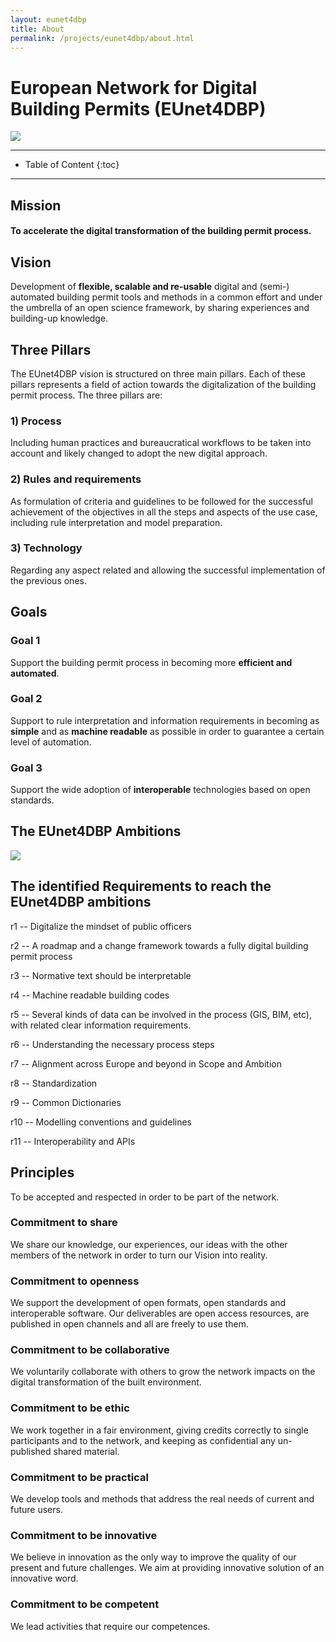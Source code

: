 ```yaml
---
layout: eunet4dbp
title: About
permalink: /projects/eunet4dbp/about.html
---
```




<h1>European Network for Digital Building Permits (EUnet4DBP)</h1>

<div class="row">
  <div class="col-sm-12 col-xs-12"><img class="img-responsive" src="{{ "/projects/eunet4dbp/img/VAR.png" }}" style="max-height: 500px"></div>
</div>

 
- - -


* Table of Content
{:toc}

- - -

## Mission

#### To accelerate the digital transformation of the building permit process.

## Vision

Development of **flexible, scalable and re-usable** digital and (semi-) automated building permit tools and methods in a common effort and under the umbrella of an open science framework, by sharing experiences and building-up knowledge.  



## Three Pillars

The EUnet4DBP vision is structured on three main pillars. Each of these pillars represents a field of action towards the digitalization of the building permit process. The three pillars are:

### 1) Process

Including human practices and bureaucratical workflows to be taken into account and likely changed to adopt the new digital approach. 

### 2) Rules and requirements

As formulation of criteria and guidelines to be followed for the successful achievement of the objectives in all the steps and aspects of the use case, including rule interpretation and model preparation.

### 3) Technology

Regarding any aspect related and allowing the successful implementation of the previous ones.


## Goals

### Goal 1

Support the building permit process in becoming more **efficient and automated**.

### Goal 2

Support to rule interpretation and information requirements in becoming as **simple** and as **machine readable** as possible in order to guarantee a certain level of automation.

### Goal 3

Support the wide adoption of **interoperable** technologies based on open standards.

## The EUnet4DBP Ambitions

<div class="row">
  <div class="col-sm-12 col-xs-12"><img class="img-responsive" src="{{ "/projects/eunet4dbp/img/AeR.png" }}" style="max-height: 500px"></div>
</div>



## The identified Requirements to reach the EUnet4DBP ambitions

r1	--	Digitalize the mindset of public officers	

r2	--	A roadmap and a change framework towards a fully digital building permit process	

r3	--	Normative text should be interpretable	

r4	--	Machine readable building codes	

r5	--	Several kinds of data can be involved in the process (GIS, BIM, etc), with related clear information requirements.

r6	--	Understanding the necessary process steps	

r7	--	Alignment across Europe and beyond in Scope and Ambition

r8	--	Standardization	

r9	--	Common Dictionaries	

r10	--	Modelling conventions and guidelines	

r11	--	Interoperability and APIs



## Principles

To be accepted and respected in order to be part of the network.

### Commitment to share

We share our knowledge, our experiences, our ideas with the other members of the network in order to turn our Vision into reality.

### Commitment to openness

We support the development of open formats, open standards and interoperable software. Our deliverables are open access resources, are published in open channels and all are freely to use them. 

### Commitment to be collaborative

We voluntarily collaborate with others to grow the network impacts on the digital transformation of the built environment.

### Commitment to be ethic

We work together in a fair environment, giving credits correctly to single participants and to the network, and keeping as confidential any un-published shared material.

### Commitment to be practical

We develop tools and methods that address the real needs of current and future users. 

### Commitment to be innovative

We believe in innovation as the only way to improve the quality of our present and future challenges. We aim at providing innovative solution of an innovative word. 

### Commitment to be competent

We lead activities that require our competences.

